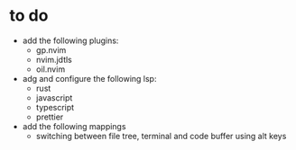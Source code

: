 # to do

- add the following plugins:
  - gp.nvim
  - nvim.jdtls
  - oil.nvim
- adg and configure the following lsp:
  - rust
  - javascript
  - typescript
  - prettier
- add the following mappings
  - switching between file tree, terminal and code buffer using alt keys

